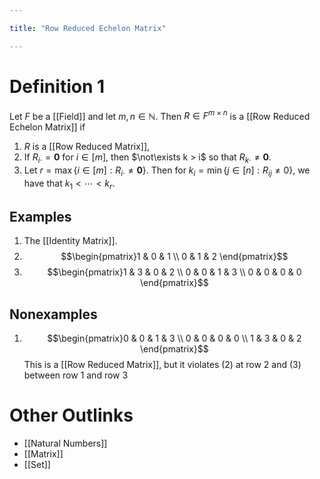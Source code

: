 ```yaml
---

title: "Row Reduced Echelon Matrix"

---
```

# Definition 1
Let $F$ be a [[Field]] and let $m, n \in \mathbb{N}$. Then $R \in F^{m \times n}$ is a [[Row Reduced Echelon Matrix]] if 
1. $R$ is a [[Row Reduced Matrix]],
2. If $R_{i \cdot} = \mathbf{0}$ for $i \in [m]$, then $\not\exists k  > i$ so that $R_{k \cdot} \neq \mathbf{0}$.
3. Let $r = \max\limits \{i \in [m] : R_{i \cdot} \neq \mathbf{0}\}$. Then for $k_{i} = \min\limits\{j \in [n] : R_{ij} \neq 0\}$, we have that $k_{1} < \cdots < k_{r}$.

 ## Examples
 1. The [[Identity Matrix]].
 2. $$\begin{pmatrix}1 & 0 &  1 \\ 0 & 1 & 2 \end{pmatrix}$$
 3. $$\begin{pmatrix}1 & 3 &  0 & 2 \\ 0 & 0 & 1 & 3 \\ 0  & 0 & 0 & 0 \end{pmatrix}$$

## Nonexamples
1. $$\begin{pmatrix}0 & 0 & 1 & 3  \\ 0  & 0 & 0 & 0  \\ 1 & 3 &  0 & 2 \end{pmatrix}$$
	This is a [[Row Reduced Matrix]], but it violates (2) at row 2 and (3) between row 1 and row 3




# Other Outlinks
- [[Natural Numbers]]
- [[Matrix]]
- [[Set]]